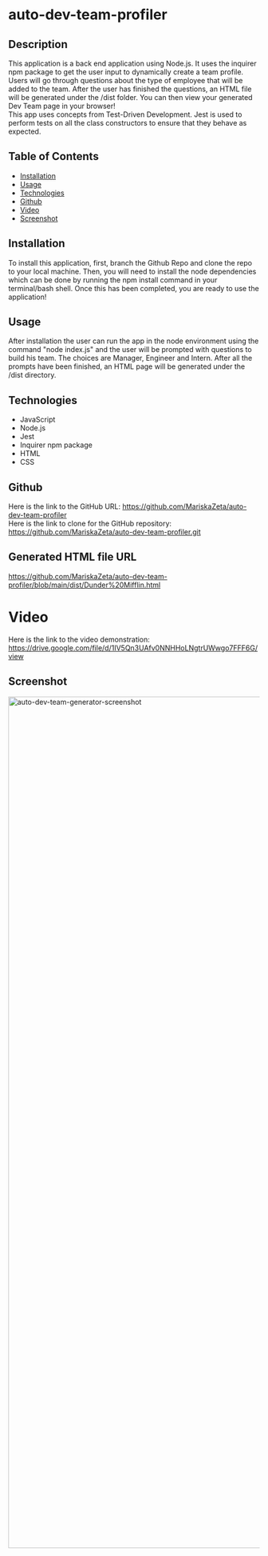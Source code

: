 # auto-dev-team-profiler

## Description
This application is a back end application using Node.js. It uses the inquirer npm package to get the user input to dynamically create a team profile. Users will go through questions about the type of employee that will be added to the team.  After the user has finished the questions, an HTML file will be generated under the /dist folder. You can then view your generated Dev Team page in your browser! </br>
   This app uses concepts from Test-Driven Development. Jest is used to perform tests on all the class constructors to ensure that they behave as expected.

## Table of Contents

- [Installation](#installation)
- [Usage](#usage)
- [Technologies](#technologies)
- [Github](#github)
- [Video](#video)
- [Screenshot](#screenshot)


## Installation
To install this application, first, branch the Github Repo and clone the repo to your local machine. Then, you will need to install the node dependencies which can be done by running the npm install command in your terminal/bash shell. Once this has been completed, you are ready to use the application!

## Usage
After installation the user can run the app in the node environment using the command "node index.js" and the user will be prompted with questions to build his team. The choices are Manager, Engineer and Intern. After all the prompts have been finished, an HTML page will be generated under the /dist directory.

## Technologies
* JavaScript
* Node.js
* Jest
* Inquirer npm package
* HTML
* CSS

## Github
Here is the link to the GitHub URL:
https://github.com/MariskaZeta/auto-dev-team-profiler 
</br>
Here is the link to clone for the GitHub repository:
https://github.com/MariskaZeta/auto-dev-team-profiler.git

## Generated HTML file URL
https://github.com/MariskaZeta/auto-dev-team-profiler/blob/main/dist/Dunder%20Mifflin.html

# Video
Here is the link to the video demonstration:
https://drive.google.com/file/d/1IV5Qn3UAfv0NNHHoLNgtrUWwgo7FFF6G/view

## Screenshot
<img width="1703" alt="auto-dev-team-generator-screenshot" src="https://user-images.githubusercontent.com/102756451/163695113-fe9ae84b-2d42-46c2-9add-d4e8d8f67345.png">
